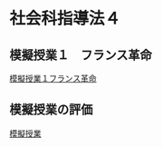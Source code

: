 # 社会科指導法４

## 模擬授業１　フランス革命

[模擬授業１フランス革命](FranceKakumeiSiryou_Mogijyugyou1.md) 

## 模擬授業の評価
[模擬授業](Mogijyugyou1.md)
